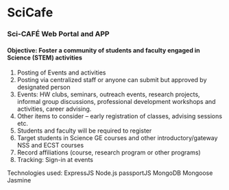 # SciCafe

### Sci-CAFÉ Web Portal and APP
#### Objective: Foster a community of students and faculty engaged in Science (STEM) activities
1.	Posting of Events and activities
2.	Posting via centralized staff or anyone can submit but approved by designated person
3.	Events: HW clubs, seminars, outreach events, research projects, informal group discussions, professional development workshops and activities, career advising.
4.	Other items to consider – early registration of classes, advising sessions etc.
5.	Students and faculty will be required to register
6.	Target students in Science GE courses and other introductory/gateway NSS and ECST courses
7.	Record affiliations (course, research program or other programs)
8.	Tracking: Sign-in at events

Technologies used: ExpressJS Node.js passportJS MongoDB Mongoose Jasmine 

